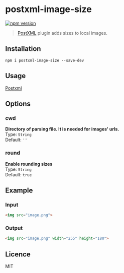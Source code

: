 # postxml-image-size
[![npm version][npm-image]][npm-url]

> [PostXML] plugin adds sizes to local images.

## Installation
`npm i postxml-image-size --save-dev`

## Usage
[Postxml]

## Options
### cwd
**Directory of parsing file. It is needed for images' urls.**<br>
Type: `String`<br>
Default: `''`

### round
**Enable rounding sizes**<br>
Type: `String`<br>
Default: `true`

## Example

### Input
```html
<img src="image.png">
```

### Output
```html
<img src="image.png" width="255" height="180">
```

## Licence
MIT

[PostXML]: https://github.com/postxml/postxml

[npm-url]: https://www.npmjs.org/package/postxml-image-size
[npm-image]: http://img.shields.io/npm/v/postxml-image-size.svg?style=flat-square
